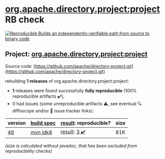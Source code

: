[org.apache.directory.project:project](https://central.sonatype.com/artifact/org.apache.directory.project/project/46/versions) RB check
=======

[![Reproducible Builds](https://reproducible-builds.org/images/logos/rb.svg) an independently-verifiable path from source to binary code](https://reproducible-builds.org/)

## Project: [org.apache.directory.project:project](https://central.sonatype.com/artifact/org.apache.directory.project/project/46/versions)

Source code: [https://github.com/apache/directory-project.git](https://github.com/apache/directory-project.git)

rebuilding **1 releases** of org.apache.directory.project:project:
- **1** releases were found successfully **fully reproducible** (100% reproducible artifacts :heavy_check_mark:),
- 0 had issues (some unreproducible artifacts :warning:, see eventual :mag: diffoscope and/or :memo: issue tracker links):

| version | [build spec](/BUILDSPEC.md) | [result](https://reproducible-builds.org/docs/jvm/): reproducible? | size |
| -- | --------- | ------ | -- |
| [46](https://central.sonatype.com/artifact/org.apache.directory.project/project/46/pom) | [mvn jdk8](project-46.buildspec) | [result](project-46.buildinfo): [3 :heavy_check_mark: ](project-46.buildcompare) | 81K |

<i>(size is calculated without javadoc, that has been excluded from reproducibility checks)</i>
